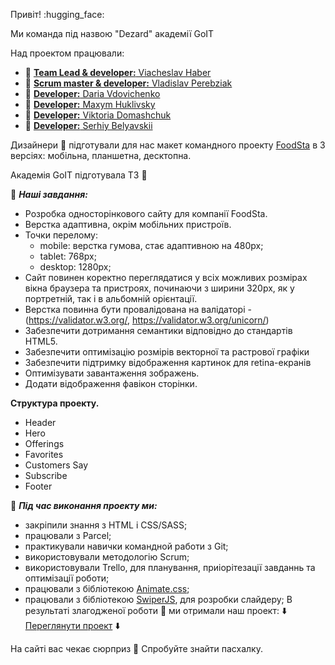 Привіт! :hugging_face:

Ми команда під назвою "Dezard" академії GоIT

Над проектом працювали:

- :man: [**Team Lead & developer:** Viacheslav Haber](https://github.com/jokercs)
- :boy: [**Scrum master & developer:** Vladislav Perebziak](https://github.com/Vladislav-UZH)
- :woman: [**Developer:** Daria Vdovichenko](https://github.com/daria31v)
- :boy: [**Developer:** Maxym Huklivsky](https://github.com/maxym-huklivsky)
- :girl: [**Developer:** Viktoria Domashchuk](https://github.com/ViktoriaDomashchuk)
- :man: [**Developer:** Serhiy Belyavskii](https://github.com/SerhiySBV)


Дизайнери :art: підготували для нас макет командного проекту [FoodSta](https://www.figma.com/file/NBoRDp36hsO3KHq6iVPLjZ/food-delivery-service-Prototype?node-id=480%3A4028) в 3 версіях: мобільна, планшетна, десктопна.

Академія GoIT підготувала ТЗ :book:

:checkered_flag: ***Наші завдання:***

- Розробка односторінкового сайту для компанії FoodSta.
- Верстка адаптивна, окрім мобільних пристроїв. 
- Точки перелому:
   - mobile: верстка гумова, стає адаптивною на 480px;
   - tablet: 768px;
   - desktop: 1280px;
- Сайт повинен коректно переглядатися у всіх можливих розмірах вікна браузера та пристроях, починаючи з ширини 320px, як у портретній, так і в альбомній орієнтації.
- Верстка повинна бути провалідована на валідаторі - (https://validator.w3.org/, https://validator.w3.org/unicorn/)
- Забезпечити дотримання семантики відповідно до стандартів HTML5.
- Забезпечити оптимізацію розмірів векторної та растрової графіки
- Забезпечити підтримку відображення картинок для retina-екранів
- Оптимізувати завантаження зображень.
- Додати відображення фавікон сторінки.

**Структура проекту.**
- Header
- Hero
- Offerings
- Favorites
- Customers Say
- Subscribe
- Footer

:hammer: ***Під час виконання проекту ми:***

- закріпили знання з HTML і CSS/SASS;
- працювали з Parcel;
- практикували навички командной работи з Git;
- використовували методологію Scrum;
- використовували Trello, для планування, приіорітезації завданнь та оптимізації роботи;
- працювали з бібліотекою [Animate.css](https://animate.style/);
- працювали з бібліотекою [SwiperJS](https://swiperjs.com/), для розробки слайдеру;
В результаті злагодженої роботи :handshake: ми отримали наш проект: :arrow_down: [Переглянути проект](https://jokercs.github.io/food-delivery/) :arrow_down:

На сайті вас чекає сюрприз :gift: Спробуйте знайти пасхалку.
